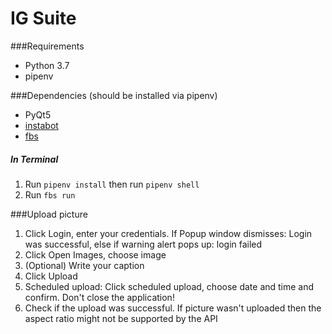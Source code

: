 # IG Suite

###Requirements
* Python 3.7
* pipenv

###Dependencies (should be installed via pipenv)
* PyQt5
* [instabot](https://github.com/instagrambot/instabot)
* [fbs](https://build-system.fman.io/)

##### In Terminal
1. Run ```pipenv install``` then run ```pipenv shell```
2. Run ```fbs run```

###Upload picture
1. Click Login, enter your credentials. If Popup window dismisses: Login was successful, else if warning alert pops up: login failed
2. Click Open Images, choose image
3. (Optional) Write your caption
4. Click Upload
5. Scheduled upload: Click scheduled upload, choose date and time and confirm. Don't close the application!
6. Check if the upload was successful. If picture wasn't uploaded then the aspect ratio might not be supported by the API
